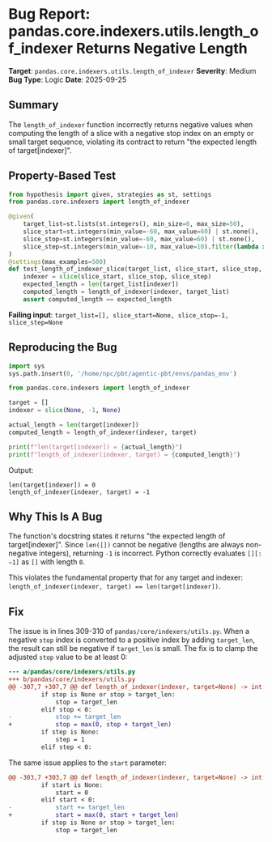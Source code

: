 # Bug Report: pandas.core.indexers.utils.length_of_indexer Returns Negative Length

**Target**: `pandas.core.indexers.utils.length_of_indexer`
**Severity**: Medium
**Bug Type**: Logic
**Date**: 2025-09-25

## Summary

The `length_of_indexer` function incorrectly returns negative values when computing the length of a slice with a negative stop index on an empty or small target sequence, violating its contract to return "the expected length of target[indexer]".

## Property-Based Test

```python
from hypothesis import given, strategies as st, settings
from pandas.core.indexers import length_of_indexer

@given(
    target_list=st.lists(st.integers(), min_size=0, max_size=50),
    slice_start=st.integers(min_value=-60, max_value=60) | st.none(),
    slice_stop=st.integers(min_value=-60, max_value=60) | st.none(),
    slice_step=st.integers(min_value=-10, max_value=10).filter(lambda x: x != 0) | st.none(),
)
@settings(max_examples=500)
def test_length_of_indexer_slice(target_list, slice_start, slice_stop, slice_step):
    indexer = slice(slice_start, slice_stop, slice_step)
    expected_length = len(target_list[indexer])
    computed_length = length_of_indexer(indexer, target_list)
    assert computed_length == expected_length
```

**Failing input**: `target_list=[], slice_start=None, slice_stop=-1, slice_step=None`

## Reproducing the Bug

```python
import sys
sys.path.insert(0, '/home/npc/pbt/agentic-pbt/envs/pandas_env')

from pandas.core.indexers import length_of_indexer

target = []
indexer = slice(None, -1, None)

actual_length = len(target[indexer])
computed_length = length_of_indexer(indexer, target)

print(f"len(target[indexer]) = {actual_length}")
print(f"length_of_indexer(indexer, target) = {computed_length}")
```

Output:
```
len(target[indexer]) = 0
length_of_indexer(indexer, target) = -1
```

## Why This Is A Bug

The function's docstring states it returns "the expected length of target[indexer]". Since `len([])` cannot be negative (lengths are always non-negative integers), returning `-1` is incorrect. Python correctly evaluates `[][:−1]` as `[]` with length `0`.

This violates the fundamental property that for any target and indexer: `length_of_indexer(indexer, target) == len(target[indexer])`.

## Fix

The issue is in lines 309-310 of `pandas/core/indexers/utils.py`. When a negative `stop` index is converted to a positive index by adding `target_len`, the result can still be negative if `target_len` is small. The fix is to clamp the adjusted `stop` value to be at least 0:

```diff
--- a/pandas/core/indexers/utils.py
+++ b/pandas/core/indexers/utils.py
@@ -307,7 +307,7 @@ def length_of_indexer(indexer, target=None) -> int:
         if stop is None or stop > target_len:
             stop = target_len
         elif stop < 0:
-            stop += target_len
+            stop = max(0, stop + target_len)
         if step is None:
             step = 1
         elif step < 0:
```

The same issue applies to the `start` parameter:

```diff
@@ -303,7 +303,7 @@ def length_of_indexer(indexer, target=None) -> int:
         if start is None:
             start = 0
         elif start < 0:
-            start += target_len
+            start = max(0, start + target_len)
         if stop is None or stop > target_len:
             stop = target_len
```